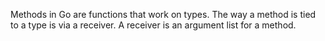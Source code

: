 Methods in Go are functions that work on types.
The way a method is tied to a type is via a receiver.
A receiver is an argument list for a method.